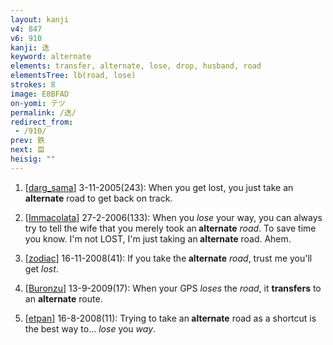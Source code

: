 ```yaml
---
layout: kanji
v4: 847
v6: 910
kanji: 迭
keyword: alternate
elements: transfer, alternate, lose, drop, husband, road
elementsTree: lb(road, lose)
strokes: 8
image: E8BFAD
on-yomi: テツ
permalink: /迭/
redirect_from:
 - /910/
prev: 鉄
next: 臣
heisig: ""
---
```


1) [<a href="http://kanji.koohii.com/profile/darg_sama">darg_sama</a>] 3-11-2005(243): When you get lost, you just take an<strong> alternate</strong> road to get back on track.

2) [<a href="http://kanji.koohii.com/profile/Immacolata">Immacolata</a>] 27-2-2006(133): When you <em>lose</em> your way, you can always try to tell the wife that you merely took an<strong> alternate</strong> <em>road</em>. To save time you know. I&#039;m not LOST, I&#039;m just taking an<strong> alternate</strong> road. Ahem.

3) [<a href="http://kanji.koohii.com/profile/zodiac">zodiac</a>] 16-11-2008(41): If you take the<strong> alternate</strong> <em>road</em>, trust me you&#039;ll get <em>lost</em>.

4) [<a href="http://kanji.koohii.com/profile/Buronzu">Buronzu</a>] 13-9-2009(17): When your GPS <em>loses</em> the <em>road</em>, it <strong>transfers</strong> to an <strong>alternate</strong> route.

5) [<a href="http://kanji.koohii.com/profile/etpan">etpan</a>] 16-8-2008(11): Trying to take an<strong> alternate</strong> road as a shortcut is the best way to... <em>lose</em> you <em>way</em>.

